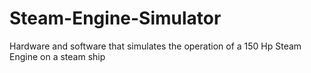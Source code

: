 # Steam-Engine-Simulator
Hardware and software that simulates the operation of a 150 Hp Steam Engine on a steam ship
